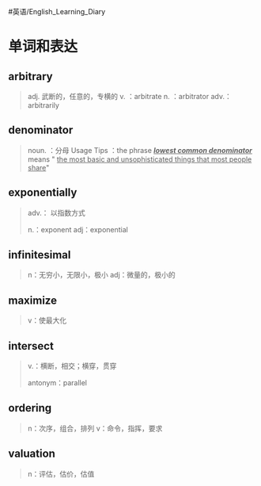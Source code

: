 #英语/English_Learning_Diary 
# 单词和表达
## arbitrary
> adj.
> 	武断的，任意的，专横的
> v. ：arbitrate 
> n. ：arbitrator
> adv.：arbitrarily
## denominator
> noun. ：分母
> 	Usage Tips ：the phrase <u>***lowest common denominator*** </u>means " <u>the most basic and unsophisticated things that most people share</u>"

## exponentially
>adv.： 以指数方式
>
>n.：exponent
>adj：exponential

## infinitesimal
> n：无穷小，无限小，极小
> adj：微量的，极小的

## maximize
> v：使最大化

## intersect
> v.：横断，相交；横穿，贯穿
> 
> antonym：parallel

## ordering
> n：次序，组合，排列
> v：命令，指挥，要求

## valuation
> n：评估，估价，估值